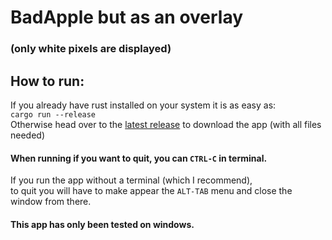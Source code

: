 # BadApple but as an overlay
### (only white pixels are displayed)

## How to run:
If you already have rust installed on your system it is as easy as:\
`cargo run --release`\
Otherwise head over to the [latest release](\https://github.com/A-INDUSTRIES/BadApple/releases/latest) to download the app (with all files needed)
#### When running if you want to quit, you can `CTRL-C` in terminal.
If you run the app without a terminal (which I recommend),\
to quit you will have to make appear the `ALT-TAB` menu and close the window from there.
#### This app has only been tested on windows.
